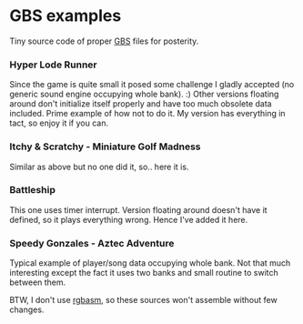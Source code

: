 # GBS examples
Tiny source code of proper [GBS](http://ocremix.org/info/GBS_Format_Specification) files for posterity.

### Hyper Lode Runner
Since the game is quite small it posed some challenge I gladly accepted (no generic sound engine occupying whole bank). :) Other versions floating around don't initialize itself properly and have too much obsolete data included. Prime example of how not to do it. My version has everything in tact, so enjoy it if you can. 

### Itchy & Scratchy - Miniature Golf Madness
Similar as above but no one did it, so.. here it is.

### Battleship
This one uses timer interrupt. Version floating around doesn't have it defined, so it plays everything wrong. Hence I've added it here.

### Speedy Gonzales - Aztec Adventure
Typical example of player/song data occupying whole bank. Not that much interesting except the fact it uses two banks and small routine to switch between them.

BTW, I don't use [rgbasm](https://github.com/rednex/rgbds), so these sources won't assemble without few changes.
